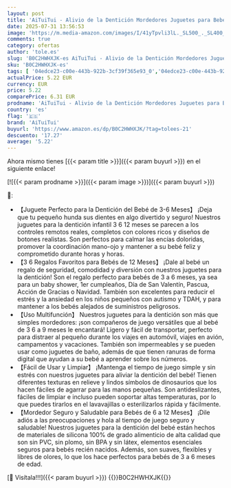 ```yaml
---
layout: post
title: 'AiTuiTui - Alivio de la Dentición Mordedores Juguetes para Bebés 6-12 Meses Regalos  Silicona Mordedor Mando a Distancia Juguetes de Baño para 3-6 9 Meses Niño Niña Autismo  Juguetes de Grado Alimenticio Negro'
date: 2025-07-31 13:56:53
image: 'https://m.media-amazon.com/images/I/41yTpvli3lL._SL500_._SL400_.jpg'
comments: true
category: ofertas
author: 'tole.es'
slug: 'B0C2HWHXJK-es AiTuiTui - Alivio de la Dentición Mordedores Juguetes para...'
sku: 'B0C2HWHXJK-es'
tags: [ '04edce23-c00e-443b-922b-3cf39f365e93_0','04edce23-c00e-443b-922b-3cf39f365e93_6101','Arborist Merchandising Root','Bebé','Chupetes y mordedores','Los favoritos de los clientes: Bebé','Mordedores','Self Service','Special Features Stores','aituitui','bebés','🇪🇸', ]
actualPrice: 5.22 EUR
currency: EUR
price: 5.22
comparePrice: 6.31 EUR
prodname: 'AiTuiTui - Alivio de la Dentición Mordedores Juguetes para Bebés 6-12 Meses Regalos  Silicona Mordedor Mando a Distancia Juguetes de Baño para 3-6 9 Meses Niño Niña Autismo  Juguetes de Grado Alimenticio Negro'
country: 'es'
flag: '🇪🇸'
brand: 'AiTuiTui'
buyurl: 'https://www.amazon.es/dp/B0C2HWHXJK/?tag=tolees-21'
descuento: '17.27'
average: '5.22'
---
```


Ahora mismo tienes [{{< param title >}}]({{< param buyurl >}}) en el siguiente enlace!

[![{{< param prodname >}}]({{< param image >}})]({{< param buyurl >}})

🔎:

- 【Juguete Perfecto para la Dentición del Bebé de 3-6 Meses】 ¡Deja que tu pequeño hunda sus dientes en algo divertido y seguro! Nuestros juguetes para la dentición infantil 3 6 12 meses se parecen a los controles remotos reales, completos con colores ricos y diseños de botones realistas. Son perfectos para calmar las encías doloridas, promover la coordinación mano-ojo y mantener a su bebé feliz y comprometido durante horas y horas.
- 【3 6 Regalos Favoritos para Bebés de 12 Meses】 ¡Dale al bebé un regalo de seguridad, comodidad y diversión con nuestros juguetes para la dentición! Son el regalo perfecto para bebés de 3 a 6 meses, ya sea para un baby shower, 1er cumpleaños, Día de San Valentín, Pascua, Acción de Gracias o Navidad. También son excelentes para reducir el estrés y la ansiedad en los niños pequeños con autismo y TDAH, y para mantener a los bebés alejados de suministros peligrosos.
- 【Uso Multifunción】 Nuestros juguetes para la dentición son más que simples mordedores: ¡son compañeros de juego versátiles que al bebé de 3 6 a 9 meses le encantará! Ligero y fácil de transportar, perfecto para distraer al pequeño durante los viajes en automóvil, viajes en avión, campamentos y vacaciones. También son impermeables y se pueden usar como juguetes de baño, además de que tienen ranuras de forma digital que ayudan a su bebé a aprender sobre los números.
- 【Fácil de Usar y Limpiar】 ¡Mantenga el tiempo de juego simple y sin estrés con nuestros juguetes para aliviar la dentición del bebé! Tienen diferentes texturas en relieve y lindos símbolos de dinosaurios que los hacen fáciles de agarrar para las manos pequeñas. Son antideslizantes, fáciles de limpiar e incluso pueden soportar altas temperaturas, por lo que puedes tirarlos en el lavavajillas o esterilizarlos rápida y fácilmente.
- 【Mordedor Seguro y Saludable para Bebés de 6 a 12 Meses】 ¡Dile adiós a las preocupaciones y hola al tiempo de juego seguro y saludable! Nuestros juguetes para la dentición del bebé están hechos de materiales de silicona 100% de grado alimenticio de alta calidad que son sin PVC, sin plomo, sin BPA y sin látex, elementos esenciales seguros para bebés recién nacidos. Además, son suaves, flexibles y libres de olores, lo que los hace perfectos para bebés de 3 a 6 meses de edad.

[🛒 Visítala!!!]({{< param buyurl >}})
{{<world>}}B0C2HWHXJK{{</world>}}
